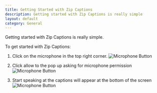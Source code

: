 ```yaml
---
title: Getting Started with Zip Captions
description: Getting started with Zip Captions is really simple
layout: default
category: General
---
```


Getting started with Zip Captions is really simple.

To get started with Zip Captions:

1. Click on the microphone in the top right corner. 
![Microphone Button](/assets/Mic_Button.jpg)

2. Click allow to the pop up asking for microphone permission
![Microphone Button](/assets/Mic_Permission.jpg)

3. Start speaking at the captions will appear at the bottom of the screen
![Microphone Button](/assets/Mic_Done.jpg)
